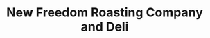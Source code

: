 ---
title: "New Freedom Roasting Company and Deli"
url: /new-freedom/new-freedom-roasting-company-and-deli/
shop: deli
---